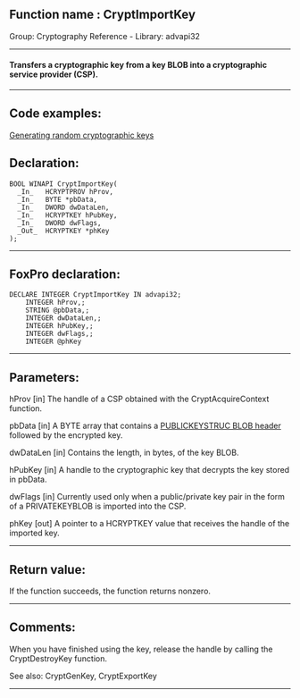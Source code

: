 
## Function name : CryptImportKey
Group: Cryptography Reference - Library: advapi32    
***  


#### Transfers a cryptographic key from a key BLOB into a cryptographic service provider (CSP).
***  


## Code examples:
[Generating random cryptographic keys](../../samples/sample_590.md)  

## Declaration:
```foxpro  
BOOL WINAPI CryptImportKey(
  _In_   HCRYPTPROV hProv,
  _In_   BYTE *pbData,
  _In_   DWORD dwDataLen,
  _In_   HCRYPTKEY hPubKey,
  _In_   DWORD dwFlags,
  _Out_  HCRYPTKEY *phKey
);  
```  
***  


## FoxPro declaration:
```foxpro  
DECLARE INTEGER CryptImportKey IN advapi32;
	INTEGER hProv,;
	STRING @pbData,;
	INTEGER dwDataLen,;
	INTEGER hPubKey,;
	INTEGER dwFlags,;
	INTEGER @phKey  
```  
***  


## Parameters:
hProv [in]
The handle of a CSP obtained with the CryptAcquireContext function.

pbData [in]
A BYTE array that contains a <a href="http://msdn.microsoft.com/en-us/library/windows/desktop/aa387453(v=vs.85).aspx">PUBLICKEYSTRUC BLOB header</a> followed by the encrypted key.

dwDataLen [in]
Contains the length, in bytes, of the key BLOB.

hPubKey [in]
A handle to the cryptographic key that decrypts the key stored in pbData. 

dwFlags [in]
Currently used only when a public/private key pair in the form of a PRIVATEKEYBLOB is imported into the CSP.

phKey [out]
A pointer to a HCRYPTKEY value that receives the handle of the imported key.  
***  


## Return value:
If the function succeeds, the function returns nonzero.  
***  


## Comments:
When you have finished using the key, release the handle by calling the CryptDestroyKey function.  
  
See also: CryptGenKey, CryptExportKey   
  
***  

